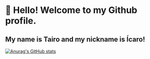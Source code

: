 # 👋 Hello! Welcome to my Github profile.
## My name is Tairo and my nickname is Ícaro!
[![Anurag's GitHub stats](https://github-readme-stats.vercel.app/api?username=tairopurezadasilva)](https://github.com/tairopurezadasilva/github-readme-stats)

